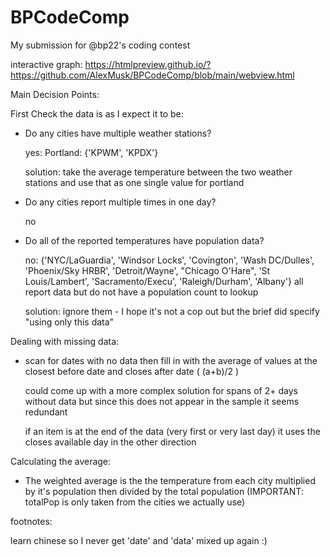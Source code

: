 # BPCodeComp

My submission for @bp22's coding contest

interactive graph: https://htmlpreview.github.io/?https://github.com/AlexMusk/BPCodeComp/blob/main/webview.html


Main Decision Points:

First Check the data is as I expect it to be:
- Do any cities have multiple weather stations?

  yes: Portland: {'KPWM', 'KPDX'}
  
  solution: take the average temperature between the two weather stations and use that as one single value for portland
  
- Do any cities report multiple times in one day?

  no
  
- Do all of the reported temperatures have population data?

  no: {'NYC/LaGuardia', 'Windsor Locks', 'Covington', 'Wash DC/Dulles', 'Phoenix/Sky HRBR', 'Detroit/Wayne', "Chicago O'Hare", 'St Louis/Lambert', 'Sacramento/Execu', 'Raleigh/Durham', 'Albany'}
  all report data but do not have a population count to lookup
  
  solution: ignore them - I hope it's not a cop out but the brief did specify "using only this data"
  
Dealing with missing data:
- scan for dates with no data then fill in with the average of values at the closest before date and closes after date ( (a+b)/2 )
 
  could come up with a more complex solution for spans of 2+ days without data but since this does not appear in the sample it seems redundant
  
  if an item is at the end of the data (very first or very last day) it uses the closes available day in the other direction
  
Calculating the average:
- The weighted average is the the temperature from each city multiplied by it's population then divided by the total population (IMPORTANT: totalPop is only taken from the cities we actually use)



footnotes:

learn chinese so I never get 'date' and 'data' mixed up again :)
